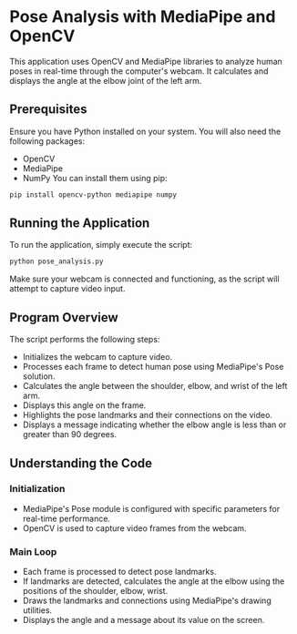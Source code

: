 # Pose Analysis with MediaPipe and OpenCV
This application uses OpenCV and MediaPipe libraries to analyze human poses in real-time through the computer's webcam. It calculates and displays the angle at the elbow joint of the left arm.
## Prerequisites
Ensure you have Python installed on your system. You will also need the following packages:
* OpenCV
* MediaPipe
* NumPy
You can install them using pip:
```bash
pip install opencv-python mediapipe numpy
```
## Running the Application
To run the application, simply execute the script:
```bash
python pose_analysis.py
```
Make sure your webcam is connected and functioning, as the script will attempt to capture video input.
## Program Overview
The script performs the following steps:
* Initializes the webcam to capture video.
* Processes each frame to detect human pose using MediaPipe's Pose solution.
* Calculates the angle between the shoulder, elbow, and wrist of the left arm.
* Displays this angle on the frame.
* Highlights the pose landmarks and their connections on the video.
* Displays a message indicating whether the elbow angle is less than or greater than 90 degrees.
## Understanding the Code
### Initialization
* MediaPipe's Pose module is configured with specific parameters for real-time performance.
* OpenCV is used to capture video frames from the webcam.
### Main Loop
* Each frame is processed to detect pose landmarks.
* If landmarks are detected, calculates the angle at the elbow using the positions of the shoulder, elbow, wrist.
* Draws the landmarks and connections using MediaPipe's drawing utilities.
* Displays the angle and a message about its value on the screen.


